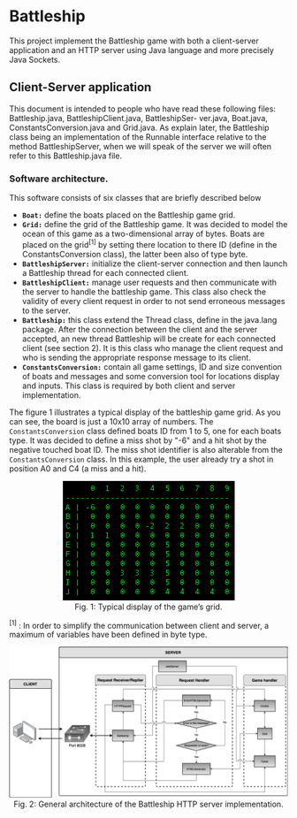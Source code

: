 # Battleship
This project implement the Battleship game with both a client-server application and an HTTP server using Java language and more precisely Java Sockets. 

## Client-Server application
This document is intended to people who have read these following files: Battleship.java, BattleshipClient.java,
BattleshipSer- ver.java, Boat.java, ConstantsConversion.java and Grid.java. As explain later, the Battleship class
being an implementation of the Runnable interface relative to the method BattleshipServer, when we will speak of the
server we will often refer to this Battleship.java file.

### Software architecture.

This software consists of six classes that are briefly described below
  * **`Boat:`** define the boats placed on the Battleship game grid.
  * **`Grid:`** define the grid of the Battleship game. It was decided to model the ocean of this game as a two-dimensional array of bytes. Boats are placed on the grid<sup>[1]</sup> by setting there location to there ID (define in the ConstantsConversion class), the latter been also of type byte.
  * **`BattleshipServer:`** initialize the client-server connection and then launch a Battleship thread for each connected client.
  * **`BattleshipClient:`** manage user requests and then communicate with the server
to handle the battleship game. This class also check the validity of every client
request in order to not send erroneous messages to the server.
  * **`Battleship:`** this class extend the Thread class, define in the java.lang package. After the connection between the client and the server accepted, an new thread Battleship will be create for each connected client (see section 2). It is this class who manage the client request and who is sending the appropriate response message to its client.
  * **`ConstantsConversion:`** contain all game settings, ID and size convention of boats and messages and some conversion tool for locations display and inputs. This class is required by both client and server implementation.

The figure 1 illustrates a typical display of the battleship game grid. As you can see, the board is just a 10x10 array of numbers. The `ConstantsConversion` class defined boats ID from 1 to 5, one for each boats type. It was decided to define a miss shot by "-6" and a hit shot by the negative touched boat ID. The miss shot identifier is also alterable from the `ConstantsConversion` class. In this example, the user already try a shot in position A0 and C4 (a miss and a hit).

<p align="center">
  <img src="Images/TypicalGridGame.png"><br>
  Fig. 1: Typical display of the game’s grid.
</p>
  
  
  
<sup>[1]</sup> : In order to simplify the communication between client and server, a maximum of variables have been defined in byte type.

<p align="center">
  <img src="Images/SoftwareProject2.png"><br>
  Fig. 2: General architecture of the Battleship HTTP server implementation.
</p>

